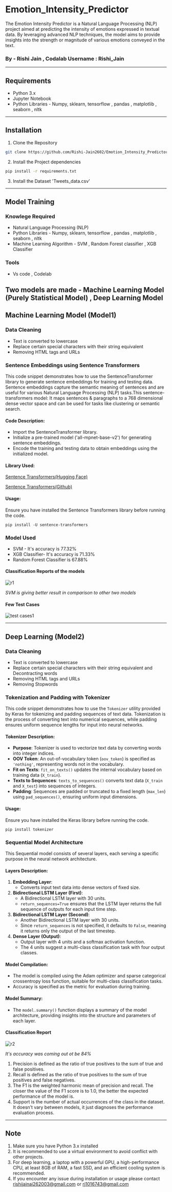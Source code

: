 # Emotion_Intensity_Predictor

The Emotion Intensity Predictor is a Natural Language Processing (NLP) project aimed at predicting the intensity of emotions expressed in textual data. By leveraging advanced NLP techniques, the model aims to provide insights into the strength or magnitude of various emotions conveyed in the text.

### **By - Rishi Jain , Codalab Username : Rishi_Jain**

***

## Requirements
- Python 3.x
- Jupyter Notebook
- Python Libraries - Numpy, sklearn, tensorflow , pandas , matplotlib , seaborn , nltk

***
 ## Installation
1. Clone the Repository
``` bash
git clone https://github.com/Rishi-Jain2602/Emotion_Intensity_Predictor.git
```
2. Install the Project dependencies
```bash
pip install -r requirements.txt
```
3. Install the Dataset 'Tweets_data.csv'
   
****

## Model Training

### Knowlege Required
- Natural Language Processing (NLP)
- Python Libraries - Numpy, sklearn, tensorflow , pandas , matplotlib , seaborn , nltk
- Machine Learning Algorithm  - SVM , Random Forest classifier , XGB Classifier

### Tools
- Vs code , Codelab

## Two models are made - Machine Learning Model (Purely Statistical Model) , Deep Learning Model

## Machine Learning Model (Model1)

### Data Cleaning
- Text is converted to lowercase
- Replace certain special characters with their string equivalent 
- Removing HTML tags and URLs
  
### Sentence Embeddings using Sentence Transformers

This code snippet demonstrates how to use the SentenceTransformer library to generate sentence embeddings for training and testing data. Sentence embeddings capture the semantic meaning of sentences and are useful for various Natural Language Processing (NLP) tasks.This sentence-transformers model: It maps sentences & paragraphs to a 768 dimensional dense vector space and can be used for tasks like clustering or semantic search.

#### Code Description:
- Import the SentenceTransformer library.
- Initialize a pre-trained model ('all-mpnet-base-v2') for generating sentence embeddings.
- Encode the training and testing data to obtain embeddings using the initialized model.

#### Library Used:
[Sentence Transformers(Hugging Face)](https://huggingface.co/sentence-transformers/all-mpnet-base-v2)

[Sentence Transformers(Github)](https://github.com/UKPLab/sentence-transformers)

#### Usage:
Ensure you have installed the Sentence Transformers library before running the code.

```
pip install -U sentence-transformers
```

### Model Used

- SVM - It's accuracy is 77.32%
- XGB Classifier- It's accuracy is 71.33%
- Random Forest Classifier is 67.88%
#### Classification Reports of the models

![r1](https://github.com/Rishi-Jain2602/Emotion_Intensity_Predictor/assets/118871883/511d1150-fd60-4ef6-9e10-773a9129f28c)


*SVM is giving better result in comparison to other two models*


#### Few Test Cases

![test cases1](https://github.com/Rishi-Jain2602/Emotion_Intensity_Predictor/assets/118871883/f19eea98-825b-4076-a235-2e7a8674272b)



***
## Deep Learning (Model2)

### Data Cleaning
- Text is converted to lowercase
- Replace certain special characters with their string equivalent and Decontracting words
- Removing HTML tags and URLs
- Removing Stopwords

### Tokenization and Padding with Tokenizer

This code snippet demonstrates how to use the `Tokenizer` utility provided by Keras for tokenizing and padding sequences of text data. Tokenization is the process of converting text into numerical sequences, while padding ensures uniform sequence lengths for input into neural networks.

#### Tokenizer Description:
- **Purpose**: Tokenizer is used to vectorize text data by converting words into integer indices.
- **OOV Token**: An out-of-vocabulary token (`oov_token`) is specified as `'nothing'`, representing words not in the vocabulary.
- **Fit on Texts**: `fit_on_texts()` updates the internal vocabulary based on training data (`X_train`).
- **Texts to Sequences**: `texts_to_sequences()` converts text data (`X_train` and `X_test`) into sequences of integers.
- **Padding**: Sequences are padded or truncated to a fixed length (`max_len`) using `pad_sequences()`, ensuring uniform input dimensions.

#### Usage:
Ensure you have installed the Keras library before running the code.
```
pip install tokenizer
```

### Sequential Model Architecture

This Sequential model consists of several layers, each serving a specific purpose in the neural network architecture.
#### Layers Description:
1. **Embedding Layer**:
   - Converts input text data into dense vectors of fixed size.
2. **Bidirectional LSTM Layer (First)**:
   - A Bidirectional LSTM layer with 30 units.
   - `return_sequences=True` ensures that the LSTM layer returns the full sequence of outputs for each input time step.
3. **Bidirectional LSTM Layer (Second)**:
   - Another Bidirectional LSTM layer with 30 units.
   - Since `return_sequences` is not specified, it defaults to `False`, meaning it returns only the output of the last timestep.
4. **Dense Layer (Output)**:
   - Output layer with 4 units and a softmax activation function.
   - The 4 units suggest a multi-class classification task with four output classes.

#### Model Compilation:
- The model is compiled using the Adam optimizer and sparse categorical crossentropy loss function, suitable for multi-class classification tasks.
- Accuracy is specified as the metric for evaluation during training.

#### Model Summary:
- The `model.summary()` function displays a summary of the model architecture, providing insights into the structure and parameters of each layer.

#### Classification Report 

![r2](https://github.com/Rishi-Jain2602/Emotion_Intensity_Predictor/assets/118871883/e11dbba9-095b-414f-96ad-b9ace62be849)

*It's accuracy was coming out ot be 84%*

1.	Precision is defined as the ratio of true positives to the sum of true and false positives.
2.	Recall is defined as the ratio of true positives to the sum of true positives and false negatives.
3.	The F1 is the weighted harmonic mean of precision and recall. The closer the value of the F1 score is to 1.0, the better the expected performance of the model is.
4.	Support is the number of actual occurrences of the class in the dataset. It doesn’t vary between models, it just diagnoses the performance evaluation process.

****

## Note
1. Make sure you have Python 3.x installed
2. It is recommended to use a virtual environment to avoid conflict with other projects.
3. For deep learning, a laptop with a powerful GPU, a high-performance CPU, at least 8GB of RAM, a fast SSD, and an efficient cooling system is recommended.
4. If you encounter any issue during installation or usage please contact rishijainai262003@gmail.com or rj1016743@gmail.com
